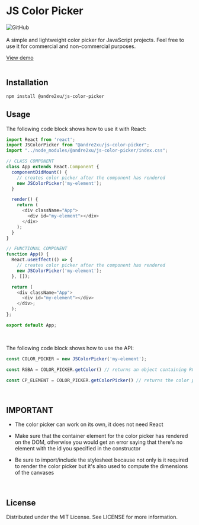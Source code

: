 # JS Color Picker
![GitHub](https://img.shields.io/github/license/andre2xu/color_picker?color=%23bdb237) <br><br>
A simple and lightweight color picker for JavaScript projects. Feel free to use it for commercial and non-commercial purposes.

<a href="https://andre2xu.github.io/color_picker/">View demo</a><br><br>

## Installation
```
npm install @andre2xu/js-color-picker
```

## Usage
The following code block shows how to use it with React:

```JavaScript
import React from 'react';
import JSColorPicker from "@andre2xu/js-color-picker";
import "../node_modules/@andre2xu/js-color-picker/index.css";

// CLASS COMPONENT
class App extends React.Component {
  componentDidMount() {
    // creates color picker after the component has rendered
    new JSColorPicker('my-element');
  }

  render() {
    return (
      <div className="App">
        <div id="my-element"></div>
      </div>
    );
  }
}

// FUNCTIONAL COMPONENT
function App() {
  React.useEffect(() => {
    // creates color picker after the component has rendered
    new JSColorPicker('my-element');
  }, []);

  return (
    <div className="App">
      <div id="my-element"></div>
    </div>;
  );
};

export default App;
```
<br>

The following code block shows how to use the API:

```JavaScript
const COLOR_PICKER = new JSColorPicker('my-element');

const RGBA = COLOR_PICKER.getColor() // returns an object containing RGBA data

const CP_ELEMENT = COLOR_PICKER.getColorPicker() // returns the color picker's element (use this if you want to add your own CSS or overwrite the existing ones)
```

<br>

## IMPORTANT
- The color picker can work on its own, it does not need React

- Make sure that the container element for the color picker has rendered on the DOM, otherwise you would get an error saying that there's no element with the id you specified in the constructor

- Be sure to import/include the stylesheet because not only is it required to render the color picker but it's also used to compute the dimensions of the canvases
<br>

## License
Distributed under the MIT License. See LICENSE for more information.
